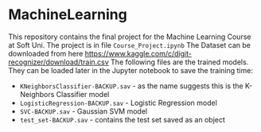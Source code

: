 # MachineLearning
This repository contains the final project for the Machine Learning Course at Soft Uni.
The project is in file `Course_Project.ipynb`
The Dataset can be downloaded from here https://www.kaggle.com/c/digit-recognizer/download/train.csv
The following files are the trained models. They can be loaded later in the Jupyter notebook to save the training time:
* `KNeighborsClassifier-BACKUP.sav` - as the name suggests this is the K-Neighbors Classifier model
* `LogisticRegression-BACKUP.sav` - Logistic Regression model
* `SVC-BACKUP.sav` - Gaussian SVM model
* `test_set-BACKUP.sav` -  contains the test set saved as an object
